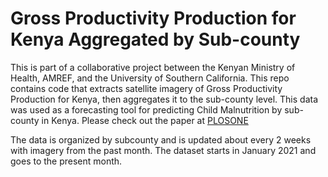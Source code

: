 # Gross Productivity Production for Kenya Aggregated by Sub-county

This is part of a collaborative project between the Kenyan Ministry of Health, AMREF, and the University of Southern California. This repo contains code that extracts satellite imagery of Gross Productivity Production for Kenya, then aggregates it to the sub-county level. This data was used as a forecasting tool for predicting Child Malnutrition by sub-county in Kenya. Please check out the paper at [PLOSONE](https://journals.plos.org/plosone/article?id=10.1371/journal.pone.0322959)

The data is organized by subcounty and is updated about every 2 weeks with imagery from the past month. The dataset starts in January 2021 and goes to the present month.
